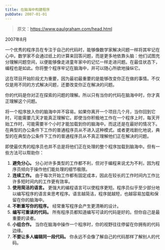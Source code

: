 ```yaml
---
title: 在脑海中构建程序
pubDate: 2007-01-01
---
```


> 原文：https://www.paulgraham.com/head.html 

            
2007年8月

一个优秀的程序员在专注于自己的代码时，能够像数学家解决问题一样将其牢记在心中。数学家不会通过纸上的计算来回答问题，而是更多地依靠头脑：他们试图充分理解问题空间，以便能够像走进童年家中的记忆一样走进问题。在最佳状态下，编程也是如此。你将整个程序牢记在脑海中，并可以随心所欲地操纵它。

这在项目开始阶段尤为重要，因为最初最重要的是能够改变你正在做的事情。不仅仅是用不同的方式解决问题，还要改变你正在解决的问题。

你的代码是你对正在探索的问题的理解。所以只有当你的代码在脑海中时，你才真正理解这个问题。

将一个程序放入你的脑海中并不容易。如果你离开一个项目几个月，当你回到它时，可能需要几天才能真正理解它。即使当你积极地工作在一个程序上时，每天开始工作时，可能需要半个小时才能加载到你的脑海中。而这还是在最好的情况下。在典型的办公条件下工作的普通程序员从不进入这种模式。或者更戏剧化地说，典型的在典型办公条件下工作的普通程序员从不真正理解他们正在解决的问题。

即使最优秀的程序员也并不总是将他们正在处理的整个程序加载到脑海中。但有一些方法可以帮助你：

1. **避免分心。** 分心对许多类型的工作都不利，但对于编程来说尤为不利，因为程序员倾向于操作他们能处理的细节极限。
2. **连续工作。** 由于每次开始工作都有固定成本，因此在较长的工作时间内工作比许多短时间内的工作更有效率。
3. **使用简洁的语言。** 更强大的编程语言可以使程序更短。程序员似乎至少部分地以编写程序的语言来思考程序。语言越简洁，程序就越短，也越容易加载和保留在你的脑海中。
4. **不断重写你的程序。** 经常重写程序会产生更清晰的设计。
5. **编写可重读的代码。** 所有程序员都知道编写可读的代码是好的。但你自己是最重要的读者。
6. **小组合作。** 当你在脑海中操作一个程序时，你的视野往往停留在你拥有的代码边缘。
7. **不要让多人编辑同一段代码。** 你永远不会像了解自己的代码那样了解别人的代码。
